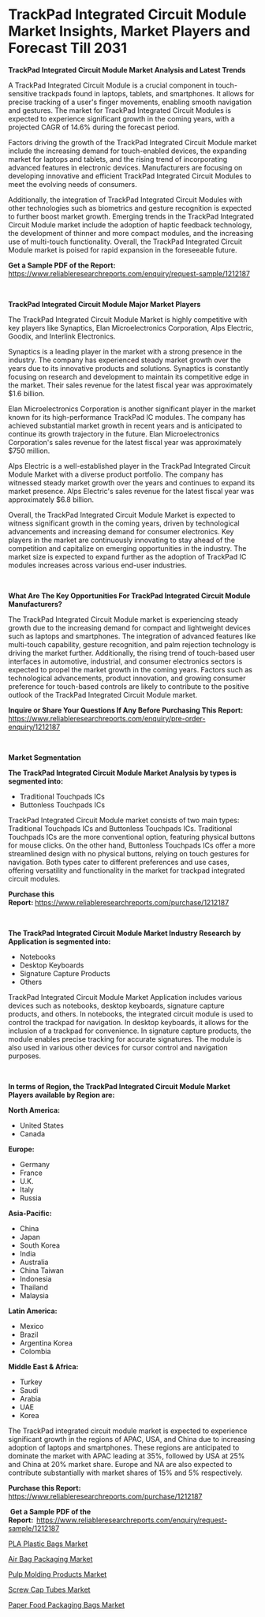 <p><h1>TrackPad Integrated Circuit Module Market Insights, Market Players and Forecast Till 2031</h1></p><p><strong>TrackPad Integrated Circuit Module Market Analysis and Latest Trends</strong></p>
<p><p>A TrackPad Integrated Circuit Module is a crucial component in touch-sensitive trackpads found in laptops, tablets, and smartphones. It allows for precise tracking of a user's finger movements, enabling smooth navigation and gestures. The market for TrackPad Integrated Circuit Modules is expected to experience significant growth in the coming years, with a projected CAGR of 14.6% during the forecast period.</p><p>Factors driving the growth of the TrackPad Integrated Circuit Module market include the increasing demand for touch-enabled devices, the expanding market for laptops and tablets, and the rising trend of incorporating advanced features in electronic devices. Manufacturers are focusing on developing innovative and efficient TrackPad Integrated Circuit Modules to meet the evolving needs of consumers.</p><p>Additionally, the integration of TrackPad Integrated Circuit Modules with other technologies such as biometrics and gesture recognition is expected to further boost market growth. Emerging trends in the TrackPad Integrated Circuit Module market include the adoption of haptic feedback technology, the development of thinner and more compact modules, and the increasing use of multi-touch functionality. Overall, the TrackPad Integrated Circuit Module market is poised for rapid expansion in the foreseeable future.</p></p>
<p><strong>Get a Sample PDF of the Report:&nbsp;</strong> <a href="https://www.reliableresearchreports.com/enquiry/request-sample/1212187">https://www.reliableresearchreports.com/enquiry/request-sample/1212187</a></p>
<p>&nbsp;</p>
<p><strong>TrackPad Integrated Circuit Module Major Market Players</strong></p>
<p><p>The TrackPad Integrated Circuit Module Market is highly competitive with key players like Synaptics, Elan Microelectronics Corporation, Alps Electric, Goodix, and Interlink Electronics. </p><p>Synaptics is a leading player in the market with a strong presence in the industry. The company has experienced steady market growth over the years due to its innovative products and solutions. Synaptics is constantly focusing on research and development to maintain its competitive edge in the market. Their sales revenue for the latest fiscal year was approximately $1.6 billion.</p><p>Elan Microelectronics Corporation is another significant player in the market known for its high-performance TrackPad IC modules. The company has achieved substantial market growth in recent years and is anticipated to continue its growth trajectory in the future. Elan Microelectronics Corporation's sales revenue for the latest fiscal year was approximately $750 million.</p><p>Alps Electric is a well-established player in the TrackPad Integrated Circuit Module Market with a diverse product portfolio. The company has witnessed steady market growth over the years and continues to expand its market presence. Alps Electric's sales revenue for the latest fiscal year was approximately $6.8 billion.</p><p>Overall, the TrackPad Integrated Circuit Module Market is expected to witness significant growth in the coming years, driven by technological advancements and increasing demand for consumer electronics. Key players in the market are continuously innovating to stay ahead of the competition and capitalize on emerging opportunities in the industry. The market size is expected to expand further as the adoption of TrackPad IC modules increases across various end-user industries.</p></p>
<p>&nbsp;</p>
<p><strong>What Are The Key Opportunities For TrackPad Integrated Circuit Module Manufacturers?</strong></p>
<p><p>The TrackPad Integrated Circuit Module market is experiencing steady growth due to the increasing demand for compact and lightweight devices such as laptops and smartphones. The integration of advanced features like multi-touch capability, gesture recognition, and palm rejection technology is driving the market further. Additionally, the rising trend of touch-based user interfaces in automotive, industrial, and consumer electronics sectors is expected to propel the market growth in the coming years. Factors such as technological advancements, product innovation, and growing consumer preference for touch-based controls are likely to contribute to the positive outlook of the TrackPad Integrated Circuit Module market.</p></p>
<p><strong>Inquire or Share Your Questions If Any Before Purchasing This Report:</strong> <a href="https://www.reliableresearchreports.com/enquiry/pre-order-enquiry/1212187">https://www.reliableresearchreports.com/enquiry/pre-order-enquiry/1212187</a></p>
<p>&nbsp;</p>
<p><strong>Market Segmentation</strong></p>
<p><strong>The TrackPad Integrated Circuit Module Market Analysis by types is segmented into:</strong></p>
<p><ul><li>Traditional Touchpads ICs</li><li>Buttonless Touchpads ICs</li></ul></p>
<p><p>TrackPad Integrated Circuit Module market consists of two main types: Traditional Touchpads ICs and Buttonless Touchpads ICs. Traditional Touchpads ICs are the more conventional option, featuring physical buttons for mouse clicks. On the other hand, Buttonless Touchpads ICs offer a more streamlined design with no physical buttons, relying on touch gestures for navigation. Both types cater to different preferences and use cases, offering versatility and functionality in the market for trackpad integrated circuit modules.</p></p>
<p><strong>Purchase this Report:&nbsp;</strong><a href="https://www.reliableresearchreports.com/purchase/1212187">https://www.reliableresearchreports.com/purchase/1212187</a></p>
<p>&nbsp;</p>
<p><strong>The TrackPad Integrated Circuit Module Market Industry Research by Application is segmented into:</strong></p>
<p><ul><li>Notebooks</li><li>Desktop Keyboards</li><li>Signature Capture Products</li><li>Others</li></ul></p>
<p><p>TrackPad Integrated Circuit Module Market Application includes various devices such as notebooks, desktop keyboards, signature capture products, and others. In notebooks, the integrated circuit module is used to control the trackpad for navigation. In desktop keyboards, it allows for the inclusion of a trackpad for convenience. In signature capture products, the module enables precise tracking for accurate signatures. The module is also used in various other devices for cursor control and navigation purposes.</p></p>
<p>&nbsp;</p>
<p><strong>In terms of Region, the TrackPad Integrated Circuit Module Market Players available by Region are:</strong></p>
<p>
    <p> <strong> North America: </strong>
        <ul>
            <li>United States</li>
            <li>Canada</li>
        </ul>
        </p> 
    <p> <strong> Europe: </strong>
        <ul>
            <li>Germany</li>
            <li>France</li>
            <li>U.K.</li>
            <li>Italy</li>
            <li>Russia</li>
        </ul>
        </p> 
    <p> <strong> Asia-Pacific: </strong>
        <ul>
            <li>China</li>
            <li>Japan</li>
            <li>South Korea</li>
            <li>India</li>
            <li>Australia</li>
            <li>China Taiwan</li>
            <li>Indonesia</li>
            <li>Thailand</li>
            <li>Malaysia</li>
        </ul>
        </p> 
    <p> <strong> Latin America: </strong>
        <ul>
            <li>Mexico</li>
            <li>Brazil</li>
            <li>Argentina Korea</li>
            <li>Colombia</li>
        </ul>
        </p> 
    <p> <strong> Middle East & Africa: </strong>
        <ul>
            <li>Turkey</li>
            <li>Saudi</li>
            <li>Arabia</li>
            <li>UAE</li>
            <li>Korea</li>
        </ul>
    </p>
    </p>
<p><p>The TrackPad integrated circuit module market is expected to experience significant growth in the regions of APAC, USA, and China due to increasing adoption of laptops and smartphones. These regions are anticipated to dominate the market with APAC leading at 35%, followed by USA at 25% and China at 20% market share. Europe and NA are also expected to contribute substantially with market shares of 15% and 5% respectively.</p></p>
<p><strong>Purchase this Report: </strong><a href="https://www.reliableresearchreports.com/purchase/1212187">https://www.reliableresearchreports.com/purchase/1212187</a></p>
<p>&nbsp;<strong>Get a Sample PDF of the Report:&nbsp;&nbsp;</strong><a href="https://www.reliableresearchreports.com/enquiry/request-sample/1212187">https://www.reliableresearchreports.com/enquiry/request-sample/1212187</a></p>
<p><strong></strong></p>
<p><p><a href="https://medium.com/@jeremyking767/pla-plastic-bags-market-comprehensive-assessment-by-type-application-and-geography-d51e3e64ca2b">PLA Plastic Bags Market</a></p><p><a href="https://medium.com/@jeremyking767/air-bag-packaging-market-size-market-outlook-and-market-forecast-2024-to-2031-42370693a14e">Air Bag Packaging Market</a></p><p><a href="https://medium.com/@jeremyking767/pulp-molding-products-nbsp-market-focuses-on-market-share-size-and-projected-forecast-till-2031-e5ee9f9b246d">Pulp Molding Products Market</a></p><p><a href="https://medium.com/@jeremyking767/screw-cap-tubes-market-exploring-market-share-market-trends-and-future-growth-905e46a4b8d7">Screw Cap Tubes Market</a></p><p><a href="https://medium.com/@jeremyking767/paper-food-packaging-bags-market-size-market-outlook-and-market-forecast-2024-to-2031-4d59a18e417d">Paper Food Packaging Bags Market</a></p></p>